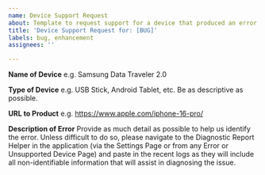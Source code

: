 ```yaml
---
name: Device Support Request
about: Template to request support for a device that produced an error in app
title: 'Device Support Request for: [BUG]'
labels: bug, enhancement
assignees: ''

---
```


**Name of Device**
e.g. Samsung Data Traveler 2.0

**Type of Device**
e.g. USB Stick, Android Tablet, etc.  Be as descriptive as possible.

**URL to Product**
e.g. https://www.apple.com/iphone-16-pro/

**Description of Error**
Provide as much detail as possible to help us identify the error.  Unless difficult to do so, please navigate to the Diagnostic Report Helper in the application (via the Settings Page or from any Error or Unsupported Device Page) and paste in the recent logs as they will include all non-identifiable information that will assist in diagnosing the issue.

